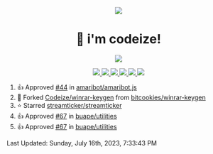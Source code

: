 <p align="center">
    <img src="https://avatars.githubusercontent.com/u/63158950?s=400&u=dd76c829ae30921e131dcbe7c830dc368e2d6e8a&v=4" />
</p>

<h1 align="center">
    👋 i'm codeize!
</h1>

<p align="center">
  <a href="https://skillicons.dev">
    <img align="center" src="https://skillicons.dev/icons?i=discord,bots,ts,nodejs,mysql,postgresql,react,nextjs,tailwindcss" />
  </a>
</p>

<p align="center">
  <a href="https://discord.com/users/668423998777982997">
    <img src="https://nocache.advaith.workers.dev?url=https://img.shields.io/endpoint?url=https://dev.discordprofiles.me/api/badge/status/668423998777982997?simple=true" />
    <img src="https://nocache.advaith.workers.dev?url=https://img.shields.io/endpoint?url=https://dev.discordprofiles.me/api/badge/vscode/668423998777982997" />
    <img src="https://nocache.advaith.workers.dev?url=https://img.shields.io/endpoint?url=https://dev.discordprofiles.me/api/badge/playing/668423998777982997" />
    <img src="https://nocache.advaith.workers.dev?url=https://img.shields.io/endpoint?url=https://dev.discordprofiles.me/api/badge/spotify/668423998777982997" />
    <img src="https://komarev.com/ghpvc/?username=codeize" />
    <img src="https://hits.link/hits?url=https%3A%2F%2Fgithub.com%2FCodeize" />
  </a>
</p>

<!--RECENT_ACTIVITY:start-->
1. 👍 Approved [#44](https://github.com/amaribot/amaribot.js/pull/44#pullrequestreview-1531643482) in [amaribot/amaribot.js](https://github.com/amaribot/amaribot.js)<br>
2. 🔱 Forked [Codeize/winrar-keygen](https://github.com/Codeize/winrar-keygen) from [bitcookies/winrar-keygen](https://github.com/bitcookies/winrar-keygen)<br>
3. ⭐ Starred [streamticker/streamticker](https://github.com/streamticker/streamticker)<br>
4. 👍 Approved [#67](https://github.com/buape/utilities/pull/67#pullrequestreview-1523090484) in [buape/utilities](https://github.com/buape/utilities)<br>
5. 👍 Approved [#67](https://github.com/buape/utilities/pull/67#pullrequestreview-1523021100) in [buape/utilities](https://github.com/buape/utilities)<br>
<!--RECENT_ACTIVITY:end-->

<!--RECENT_ACTIVITY:last_update-->
Last Updated: Sunday, July 16th, 2023, 7:33:43 PM
<!--RECENT_ACTIVITY:last_update_end-->
